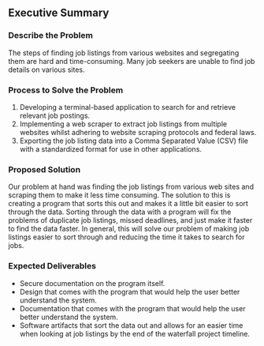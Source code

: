 ## Executive Summary
### Describe the Problem
The steps of finding job listings from various websites and segregating them are hard and time-consuming. Many job seekers are unable to find job details on various sites.

### Process to Solve the Problem
1. Developing a terminal-based application to search for and retrieve relevant job postings.
2. Implementing a web scraper to extract job listings from multiple websites whilst adhering to website scraping protocols and federal laws.
3. Exporting the job listing data into a Comma Separated Value (CSV) file with a standardized format for use in other applications.

### Proposed Solution
Our problem at hand was finding the job listings from various web sites and scraping them to make it less time consuming. The solution to this is creating a program that sorts this out and makes it a little bit easier to sort through the data.
Sorting through the data with a program will fix the problems of duplicate job listings, missed deadlines, and just make it faster to find the data faster. In general, this will solve our problem of making job listings easier to sort through and reducing the time it takes to search for jobs.

### Expected Deliverables
- Secure documentation on the program itself.
- Design that comes with the program that would help the user better understand the system.
- Documentation that comes with the program that would help the user better understand the system.
- Software artifacts that sort the data out and allows for an easier time when looking at job listings by the end of the waterfall project timeline. 
